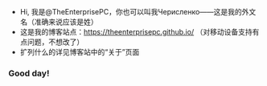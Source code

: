 - Hi, 我是@TheEnterprisePC，你也可以叫我Черисленко——这是我的外文名（准确来说应该是姓）
- 这是我的博客站点：https://theenterprisepc.github.io/ （对移动设备支持有点问题，不想改了）
- 扩列什么的详见博客站中的“关于”页面
### Good day!

<!---
TheEnterprisePC/TheEnterprisePC is a ✨ special ✨ repository because its `README.md` (this file) appears on your GitHub profile.
You can click the Preview link to take a look at your changes.
--->
